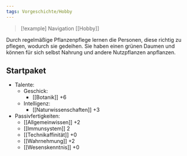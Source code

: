 ```yaml
---
tags: Vorgeschichte/Hobby
---
```

> [!example] Navigation 
>  [[Hobby]]

Durch regelmäßige Pflanzenpflege lernen die Personen, diese richtig zu pflegen, wodurch sie gedeihen. Sie haben einen grünen Daumen und können für sich selbst Nahrung und andere Nutzpflanzen anpflanzen.


## Startpaket
- Talente:
	- Geschick:
		- [[Botanik]] +6
	- Intelligenz:
		- [[Naturwissenschaften]] +3
- Passivfertigkeiten:
	- [[Allgemeinwissen]] +2
	- [[Immunsystem]] 2
	- [[Technikaffinität]] +0
	- [[Wahrnehmung]] +2
	- [[Wesenskenntnis]] +0